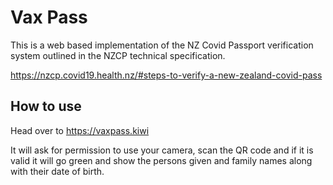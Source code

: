 # Vax Pass

This is a web based implementation of the NZ Covid Passport verification system
outlined in the NZCP technical specification.

https://nzcp.covid19.health.nz/#steps-to-verify-a-new-zealand-covid-pass

## How to use

Head over to https://vaxpass.kiwi

It will ask for permission to use your camera, scan the QR code and if
it is valid it will go green and show the persons given and family names
along with their date of birth.
